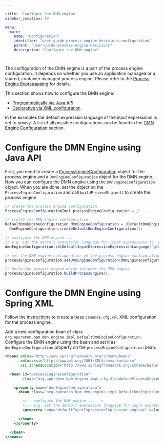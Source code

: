 ```yaml
---

title: 'Configure the DMN engine'
sidebar_position: 10

menu:
  main:
    name: "Configuration"
    identifier: "user-guide-process-engine-decisions-configuration"
    parent: "user-guide-process-engine-decisions"
    description: "Configure the DMN engine"

---
```


The configuration of the DMN engine is a part of the process engine configuration. It depends on whether you use an application managed or a shared, container managed process engine. Please refer to the [Process Engine Bootstrapping] for details.

This section shows how to configure the DMN engine:

* [Programmatically via Java API](#configure-the-dmn-engine-using-java-api)
* [Declarative via XML configuration](#configure-the-dmn-engine-using-spring-xml)

In the examples the default expression language of the input expressions is set to `groovy`. A list of all possible configurations can be found in the [DMN Engine Configuration] section.

# Configure the DMN Engine using Java API

First, you need to create a [ProcessEngineConfiguration](../../process-engine/process-engine-bootstrapping.md#bootstrap-a-process-engine-using-the-java-api) object for the process engine and a `DmnEngineConfiguration` object for the DMN engine. Now you can configure the DMN engine using the `DmnEngineConfiguration` object. When you are done, set the object on the `ProcessEngineConfiguration` and call `buildProcessEngine()` to create the process engine.

```java
// create the process engine configuration
ProcessEngineConfigurationImpl processEngineConfiguration = // ...

// create the DMN engine configuration
DefaultDmnEngineConfiguration dmnEngineConfiguration = (DefaultDmnEngineConfiguration)
  DmnEngineConfiguration.createDefaultDmnEngineConfiguration();

// configure the DMN engine ...
// e.g. set the default expression language for input expressions to `groovy`
dmnEngineConfiguration.setDefaultInputExpressionExpressionLanguage("groovy");

// set the DMN engine configuration on the process engine configuration
processEngineConfiguration.setDmnEngineConfiguration(dmnEngineConfiguration);

// build the process engine which includes the DMN engine
processEngineConfiguration.buildProcessEngine();
```

# Configure the DMN Engine using Spring XML

Follow the [instructions](../../process-engine/process-engine-bootstrapping.md#configure-process-engine-using-spring-xml) to create a base `camunda.cfg.xml` XML configuration for the process engine.

Add a new configuration bean of class `org.operaton.bpm.dmn.engine.impl.DefaultDmnEngineConfiguration`. Configure the DMN engine using the bean and set it as `dmnEngineConfiguration` property on the `processEngineConfiguration` bean.

```xml
<beans xmlns="http://www.springframework.org/schema/beans"
       xmlns:xsi="http://www.w3.org/2001/XMLSchema-instance"
       xsi:schemaLocation="http://www.springframework.org/schema/beans http://www.springframework.org/schema/beans/spring-beans.xsd">

  <bean id="processEngineConfiguration"
        class="org.operaton.bpm.engine.impl.cfg.StandaloneProcessEngineConfiguration">

    <property name="dmnEngineConfiguration">
      <bean class="org.operaton.bpm.dmn.engine.impl.DefaultDmnEngineConfiguration">

        <!-- configure the DMN engine ... -->
        <!-- e.g. set the default expression language for input expressions to `groovy` -->
        <property name="defaultInputExpressionExpressionLanguage" value="groovy" />

      </bean>
    </property>

  </bean>
</beans>
```

[Process Engine Bootstrapping]: ../../process-engine/process-engine-bootstrapping.md
[DMN Engine Configuration]: ../../dmn-engine/embed.md#configuration-of-the-dmn-engine

